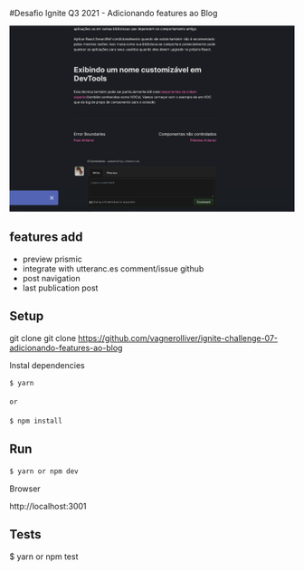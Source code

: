 #Desafio Ignite Q3 2021 - Adicionando features ao Blog

![](public/images/preview2.png)

## features add

- preview prismic
- integrate with utteranc.es  comment/issue github
- post navigation
- last publication post

## Setup

git clone git clone https://github.com/vagnerolliver/ignite-challenge-07-adicionando-features-ao-blog


Instal dependencies

```bash
$ yarn

or

$ npm install
```

## Run


```bash
$ yarn or npm dev
````

Browser

http://localhost:3001

## Tests
$ yarn or npm test
